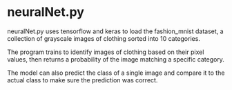 # neuralNet.py

neuralNet.py uses tensorflow and keras to load the fashion_mnist dataset, a collection of grayscale images of clothing sorted into 10 categories.

The program trains to identify images of clothing based on their pixel values, then returns a probability of the image matching a specific category.

The model can also predict the class of a single image and compare it to the actual class to make sure the prediction was correct.
